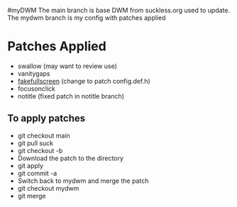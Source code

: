 #myDWM
The main branch is base DWM from suckless.org used to update. 
The mydwm branch is my config with patches applied

# Patches Applied
* swallow (may want to review use)
* vanitygaps
* [fakefullscreen](https://github.com/f-person/dotfiles/blob/master/dwm/dwm-fakefullscreentoggle-20190717.diff) (change to patch config.def.h)
* focusonclick
* notitle (fixed patch in notitle branch)

## To apply patches
* git checkout main
* git pull suck 
* git checkout -b <patch-branch>
* Download the patch to the directory
* git apply <patch>
* git commit -a
* Switch back to mydwm and merge the patch
* git checkout mydwm
* git merge <patch-branch>

